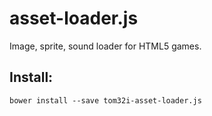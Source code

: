 asset-loader.js
===============

Image, sprite, sound loader for HTML5 games.

## Install:

    bower install --save tom32i-asset-loader.js